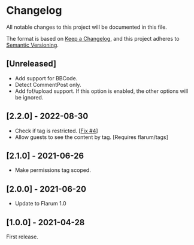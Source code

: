 # Changelog

All notable changes to this project will be documented in this file.

The format is based on [Keep a Changelog](https://keepachangelog.com/en/1.0.0/),
and this project adheres to [Semantic Versioning](https://semver.org/spec/v2.0.0.html).

## [Unreleased]

- Add support for BBCode.
- Detect CommentPost only.
- Add fof/upload support. If this option is enabled, the other options will be ignored.

## [2.2.0] - 2022-08-30

- Check if tag is restricted. [[Fix #4](https://github.com/Nearata/flarum-ext-dsts/issues/4)]
- Allow guests to see the content by tag. [Requires flarum/tags]

## [2.1.0] - 2021-06-26

- Make permissions tag scoped.

## [2.0.0] - 2021-06-20

- Update to Flarum 1.0

## [1.0.0] - 2021-04-28

First release.
